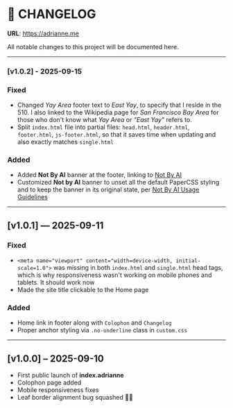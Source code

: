 # 📝 CHANGELOG

**URL**: https://adrianne.me

All notable changes to this project will be documented here.

---

### [v1.0.2] - 2025-09-15
### Fixed
- Changed *Yay Area* footer text to *East Yay*, to specify that I reside in the 510. I also linked to the Wikipedia page for *San Francisco Bay Area* for those who don't know what *Yay Area* or *"East Yay"* refers to.
- Split `index.html` file into partial files: `head.html`, `header.html`, `footer.html`, `js-footer.html`, so that it saves time when updating and also exactly matches `single.html`

### Added
- Added **Not By AI** banner at the footer, linking to [Not By AI](https://notbyai.fyi)
- Customized **Not by AI** banner to unset all the default PaperCSS styling and to keep the banner in its original state, per [Not By AI Usage Guidelines](https://notbyai.fyi/help/guidelines)

---

## [v1.0.1] — 2025-09-11
### Fixed
- `<meta name="viewport" content="width=device-width, initial-scale=1.0">` was missing in both `index.html` and `single.html` head tags, which is why responsiveness wasn't working on mobile phones and tablets. It should work now
- Made the site title clickable to the Home page

### Added
- Home link in footer along with `Colophon` and `Changelog`
- Proper anchor styling via `.no-underline` class in `custom.css`

---

## [v1.0.0] – 2025-09-10
- First public launch of **index.adrianne**
- Colophon page added
- Mobile responsiveness fixes
- Leaf border alignment bug squashed 🐞🍁
